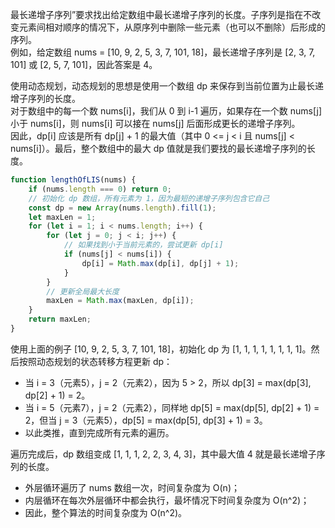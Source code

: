 最长递增子序列”要求找出给定数组中最长递增子序列的长度。子序列是指在不改变元素间相对顺序的情况下，从原序列中删除一些元素（也可以不删除）后形成的序列。<br />例如，给定数组 nums = [10, 9, 2, 5, 3, 7, 101, 18]，最长递增子序列是 [2, 3, 7, 101] 或 [2, 5, 7, 101]，因此答案是 4。

使用动态规划，动态规划的思想是使用一个数组 dp 来保存到当前位置为止最长递增子序列的长度。<br />对于数组中的每一个数 nums[i]，我们从 0 到 i-1 遍历，如果存在一个数 nums[j] 小于 nums[i]，则 nums[i] 可以接在 nums[j] 后面形成更长的递增子序列。<br />因此，dp[i] 应该是所有 dp[j] + 1 的最大值（其中 0 <= j < i 且 nums[j] < nums[i]）。最后，整个数组中的最大 dp 值就是我们要找的最长递增子序列的长度。
```javascript
function lengthOfLIS(nums) {
	if (nums.length === 0) return 0;
	// 初始化 dp 数组，所有元素为 1，因为最短的递增子序列包含它自己
	const dp = new Array(nums.length).fill(1);
	let maxLen = 1;
	for (let i = 1; i < nums.length; i++) {
		for (let j = 0; j < i; j++) {
			// 如果找到小于当前元素的，尝试更新 dp[i]
			if (nums[j] < nums[i]) {
				dp[i] = Math.max(dp[i], dp[j] + 1);
			}
		}
		// 更新全局最大长度
		maxLen = Math.max(maxLen, dp[i]);
	}
	return maxLen;
}
```
使用上面的例子 [10, 9, 2, 5, 3, 7, 101, 18]，初始化 dp 为 [1, 1, 1, 1, 1, 1, 1, 1]。然后按照动态规划的状态转移方程更新 dp：

- 当 i = 3（元素5），j = 2（元素2），因为 5 > 2，所以 dp[3] = max(dp[3], dp[2] + 1) = 2。
- 当 i = 5（元素7），j = 2（元素2），同样地 dp[5] = max(dp[5], dp[2] + 1) = 2，但当 j = 3（元素5），dp[5] = max(dp[5], dp[3] + 1) = 3。
- 以此类推，直到完成所有元素的遍历。

遍历完成后，dp 数组变成 [1, 1, 1, 2, 2, 3, 4, 3]，其中最大值 4 就是最长递增子序列的长度。

- 外层循环遍历了 nums 数组一次，时间复杂度为 O(n)；
- 内层循环在每次外层循环中都会执行，最坏情况下时间复杂度为 O(n^2)；
- 因此，整个算法的时间复杂度为 O(n^2)。
